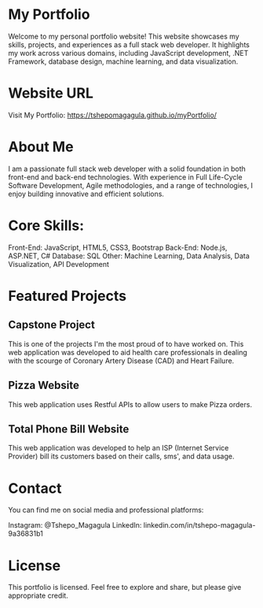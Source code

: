 # My Portfolio
Welcome to my personal portfolio website! This website showcases my skills, projects, and experiences as a full stack web developer. It highlights my work across various domains, including JavaScript development, .NET Framework, database design, machine learning, and data visualization.

# Website URL
Visit My Portfolio:  https://tshepomagagula.github.io/myPortfolio/

# About Me
I am a passionate full stack web developer with a solid foundation in both front-end and back-end technologies. With experience in Full Life-Cycle Software Development, Agile methodologies, and a range of technologies, I enjoy building innovative and efficient solutions.

# Core Skills:
Front-End: JavaScript, HTML5, CSS3, Bootstrap
Back-End: Node.js, ASP.NET, C#
Database: SQL
Other: Machine Learning, Data Analysis, Data Visualization, API Development

# Featured Projects

## Capstone Project
This is one of the projects I'm the most proud of to have worked on. This web application was developed to aid health care professionals in dealing with the scourge of Coronary Artery Disease (CAD) and Heart Failure.

## Pizza Website
This web application uses Restful APIs to allow users to make Pizza orders.

## Total Phone Bill Website
This web application was developed to help an ISP (Internet Service Provider) bill its customers based on their calls, sms', and data usage.

# Contact
You can find me on social media and professional platforms:

Instagram: @Tshepo_Magagula
LinkedIn: linkedin.com/in/tshepo-magagula-9a36831b1

# License
This portfolio is licensed. Feel free to explore and share, but please give appropriate credit.